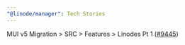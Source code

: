 ```yaml
---
"@linode/manager": Tech Stories
---
```


MUI v5 Migration > SRC > Features > Linodes Pt 1 ([#9445](https://github.com/linode/manager/pull/9445))
